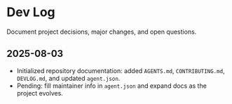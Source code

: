 # Dev Log

Document project decisions, major changes, and open questions.

## 2025-08-03
- Initialized repository documentation: added `AGENTS.md`, `CONTRIBUTING.md`, `DEVLOG.md`, and updated `agent.json`.
- Pending: fill maintainer info in `agent.json` and expand docs as the project evolves.
